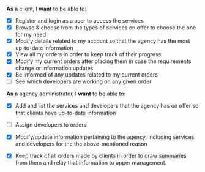 **As a** client, **I want** to be able to:

- [x] Register and login as a user to access the services
- [x] Browse & choose from the types of services on offer to choose the one for my need
- [x] Modify details related to my account so that the agency has the most up-to-date information
- [x] View all my orders in order to keep track of their progress
- [x] Modify my current orders after placing them in case the requirements change or information updates
- [x] Be informed of any updates related to my current orders
- [ ] See which developers are working on any given order

**As a** agency administrator, **I want** to be able to:

- [x] Add and list the services and developers that the agency has on offer so that clients have up-to-date information
- [ ] Assign developers to orders
- [x] Modify/update information pertaining to the agency, including services and developers for the the above-mentioned reason
- [x] Keep track of all orders made by clients in order to draw summaries from them and relay that information to upper management.


